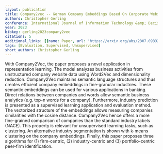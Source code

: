 ```yaml
---
layout: publication
title: Company2vec -- German Company Embeddings Based On Corporate Websites
authors: Christopher Gerling
conference: International Journal of Information Technology &amp; Decision Making
year: 2023
bibkey: gerling2023company2vec
citations: 5
additional_links: [{name: Paper, url: 'https://arxiv.org/abs/2307.09332'}]
tags: [Evaluation, Supervised, Unsupervised]
short_authors: Christopher Gerling
---
```

With Company2Vec, the paper proposes a novel application in representation
learning. The model analyzes business activities from unstructured company
website data using Word2Vec and dimensionality reduction. Company2Vec maintains
semantic language structures and thus creates efficient company embeddings in
fine-granular industries. These semantic embeddings can be used for various
applications in banking. Direct relations between companies and words allow
semantic business analytics (e.g. top-n words for a company). Furthermore,
industry prediction is presented as a supervised learning application and
evaluation method. The vectorized structure of the embeddings allows measuring
companies similarities with the cosine distance. Company2Vec hence offers a
more fine-grained comparison of companies than the standard industry labels
(NACE). This property is relevant for unsupervised learning tasks, such as
clustering. An alternative industry segmentation is shown with k-means
clustering on the company embeddings. Finally, this paper proposes three
algorithms for (1) firm-centric, (2) industry-centric and (3) portfolio-centric
peer-firm identification.
